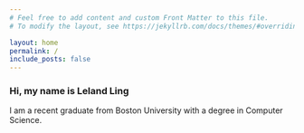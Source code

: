```yaml
---
# Feel free to add content and custom Front Matter to this file.
# To modify the layout, see https://jekyllrb.com/docs/themes/#overriding-theme-defaults

layout: home
permalink: /
include_posts: false
---
```



### Hi, my name is Leland Ling
I am a recent graduate from Boston University with a degree in Computer Science.

